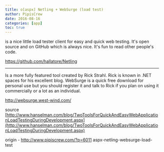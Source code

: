 ```yaml
---
title: o[aspx] Netling + WebSurge (load test)
author: PipisCrew
date: 2016-08-16
categories: [app]
toc: true
---
```


is a nice little load tester client for easy and quick web testing. It's open source and on GitHub which is always nice. It's fun to read other people's code.

https://github.com/hallatore/Netling

* * *

Is a more fully featured tool created by Rick Strahl. Rick is known in .NET spaces for his excellent blog. WebSurge is a quick free download for personal use but you should register it and talk to Rick if you plan on using it commercially or a lot as an individual.

http://websurge.west-wind.com/

source [http://www.hanselman.com/blog/TwoToolsForQuickAndEasyWebApplicationLoadTestingDuringDevelopment.aspx](http://www.hanselman.com/blog/TwoToolsForQuickAndEasyWebApplicationLoadTestingDuringDevelopment.aspx)

origin - http://www.pipiscrew.com/?p=6011 aspx-netling-websurge-load-test
